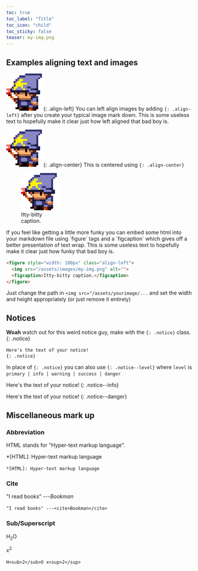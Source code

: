 ```yaml
---
toc: true
toc_label: "Title"
toc_icon: "child"
toc_sticky: false
teaser: my-img.png
---
```


## Examples aligning text and images

![image-left](/assets/images/my-img.png){: .align-left} You can left align images by adding `{: .align-left}` after you create your typical image mark down. This is some useless text to hopefully make it clear just how left aligned that bad boy is.

![image-center](/assets/images/my-img.png){: .align-center}
This is centered using `{: .align-center}`

<figure style="width: 100px" class="align-left">
  <img src="/assets/images/my-img.png" alt="">
  <figcaption>Itty-bitty caption.</figcaption>
</figure> 
If you feel like getting a little more funky you can embed some html into your markdown file using `figure` tags and a `figcaption` which gives off a better presentation of text wrap. This is some useless text to hopefully make it clear just how funky that bad boy is.

```html
<figure style="width: 100px" class="align-left">
  <img src="/assets/images/my-img.png" alt="">
  <figcaption>Itty-bitty caption.</figcaption>
</figure>
```
Just change the path in `<img src="/assets/yourimage/...` and set the width and height appropriately (or just remove it entirely)


## Notices

**Woah** watch out for this weird notice guy, make with the `{: .notice}` class.
{: .notice}

```
Here's the text of your notice!
{: .notice} 
```
In place of `{: .notice}` you can also use `{: .notice--level}` where `level` is `primary | info | warning | success | danger`

Here's the text of your notice!
{: .notice--info} 

Here's the text of your notice!
{: .notice--danger} 

## Miscellaneous mark up
### Abbreviation

HTML stands for "Hyper-text markup language".

*[HTML]: Hyper-text markup language


`*[HTML]: Hyper-text markup language`

### Cite
"I read books" ---<cite>Bookman</cite>

`"I read books" ---<cite>Bookman</cite>`

### Sub/Superscript
H<sub>2</sub>O

x<sup>2</sup>


`
H<sub>2</sub>O
x<sup>2</sup>
`
